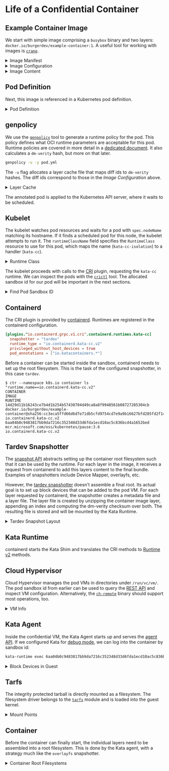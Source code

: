 # Life of a Confidential Container

## Example Container Image

We start with simple image comprising a `busybox` binary and two layers: `docker.io/burgerdev/example-container:1`.
A useful tool for working with images is [`crane`](https://github.com/google/go-containerregistry/tree/main/cmd/crane).

<details>
<summary>Image Manifest</summary>

```sh
crane manifest docker.io/burgerdev/example-container:1@sha256:cc3eca5ffd66d6d7e71db5cfd9754cd7e9a9b16627bfd285fd2f1465fb113cbe
```

```json
{
   "schemaVersion": 2,
   "mediaType": "application/vnd.docker.distribution.manifest.v2+json",
   "config": {
      "mediaType": "application/vnd.docker.container.image.v1+json",
      "size": 820,
      "digest": "sha256:5416e5e66b25bac17cdf3fda3eee22a38dbd389d5a179751c92f783cc3494f90"
   },
   "layers": [
      {
         "mediaType": "application/vnd.docker.image.rootfs.diff.tar.gzip",
         "size": 766762,
         "digest": "sha256:d30d3fe99ab4055a5ad13906b94b7bda07efb5ff057b93c37d6070b54f8ed408"
      },
      {
         "mediaType": "application/vnd.docker.image.rootfs.diff.tar.gzip",
         "size": 95,
         "digest": "sha256:d75d7b35464283bbb95710d85de7636f7cc9e69341cc541924957c7d9c2663ea"
      }
   ]
}
```

</details>

<details>
<summary>Image Configuration</summary>

Fetch the image configuration by digest (see the manifest) and print it.

```sh
crane blob docker.io/burgerdev/example-container@sha256:5416e5e66b25bac17cdf3fda3eee22a38dbd389d5a179751c92f783cc3494f90 | \
  jq '{ config: .config, rootfs: .rootfs}'
```

```json
{
  "config": {
    "Env": [
      "PATH=/usr/local/sbin:/usr/local/bin:/usr/sbin:/usr/bin:/sbin:/bin"
    ],
    "Entrypoint": [
      "/bin/busybox"
    ],
    "WorkingDir": "/"
  },
  "rootfs": {
    "type": "layers",
    "diff_ids": [
      "sha256:d8667d954dc18da4caeb1f88f41aeada0f3856af6de9236963a2c405800b1e15",
      "sha256:ed328a6cc2d48369c6c566dd144f55455c40934abe2a7ec4395dd08af7402df7"
    ]
  }
}
```

</details>

<details>
<summary>Image Content</summary>

Fetch the layer blobs by digest (see the manifest), unpack them and print their content.

```console
$ crane blob docker.io/burgerdev/example-container@sha256:d30d3fe99ab4055a5ad13906b94b7bda07efb5ff057b93c37d6070b54f8ed408 | tar tz
LAYER_1
bin/
bin/busybox
$ crane blob docker.io/burgerdev/example-container@sha256:d75d7b35464283bbb95710d85de7636f7cc9e69341cc541924957c7d9c2663ea | tar tz
LAYER_2
```

</details>

## Pod Definition

Next, this image is referenced in a Kubernetes pod definition.

<details>
<summary>Pod Definition</summary>

```yaml
apiVersion: v1
kind: Pod
metadata:
  name: example
  namespace: default
spec:
  runtimeClassName: kata-cc-isolation
  containers:
    - command: ["/bin/busybox", "tail", "-f", "/dev/null"]
      image: "docker.io/burgerdev/example-container:1@sha256:cc3eca5ffd66d6d7e71db5cfd9754cd7e9a9b16627bfd285fd2f1465fb113cbe"
      imagePullPolicy: Always
      name: example
      resources:
        limits:
          cpu: "0.2"
          memory: 50Mi
```

</details>

## genpolicy

We use the [`genpolicy`] tool to generate a runtime policy for the pod.
This policy defines what OCI runtime parameters are acceptable for this pod.
Runtime policies are covered in more detail in a [dedicated document](../coco/policy.md).
It also calculates a `dm-verity` hash, but more on that later.

[`genpolicy`]: https://github.com/microsoft/kata-containers/tree/3.2.0.azl1.genpolicy0/src/tools/genpolicy

```sh
genpolicy -u -y pod.yml
```

The `-u` flag allocates a layer cache file that maps diff ids to `dm-verity` hashes.
The diff ids correspond to those in the *Image Configuration* above.

<details>
<summary>Layer Cache</summary>

```json
[
  {
    "diff_id": "sha256:d8667d954dc18da4caeb1f88f41aeada0f3856af6de9236963a2c405800b1e15",
    "verity_hash": "a209e62eb6cfaf229cc12825f63009459d9621951f507980337ac05c68c89138"
  },
  {
    "diff_id": "sha256:ed328a6cc2d48369c6c566dd144f55455c40934abe2a7ec4395dd08af7402df7",
    "verity_hash": "3e180656327e86fa7aa220ff278695f1df2a2679e1aa80e8a454ccf0460c7d39"
  },
  {
    // pause container
    "diff_id": "sha256:9760f55e20e3f4eb6b837e1b323b3c6f29b1ef4a4617fe98625ead879e91b1c1",
    "verity_hash": "817250f1a3e336da76f5bd3fa784e1b26d959b9c131876815ba2604048b70c18"
  }
]
```

</details>

The annotated pod is applied to the Kubernetes API server, where it waits to be scheduled.

## Kubelet

The kubelet watches pod resources and waits for a pod with `spec.nodeName` matching its hostname.
If it finds a scheduled pod for this node, the kubelet attempts to run it.
The `runtimeClassName` field specifies the `RuntimeClass` resource to use for this pod, which maps the name (`kata-cc-isolation`) to a handler (`kata-cc`).

<details>
<summary>Runtime Class</summary>

```yaml
apiVersion: node.k8s.io/v1
kind: RuntimeClass
metadata:
  name: kata-cc-isolation
handler: kata-cc
overhead:
  podFixed:
    memory: 2Gi
scheduling:
  nodeSelector:
    kubernetes.azure.com/kata-cc-isolation: "true"
```

</details>

The kubelet proceeds with calls to the [CRI] plugin, requesting the `kata-cc` runtime.
We can inspect the pods with the [`crictl`] tool.
The allocated sandbox id for our pod will be important in the next sections.

[CRI]: https://kubernetes.io/docs/concepts/architecture/cri/
[`crictl`]: https://kubernetes.io/docs/tasks/debug/debug-cluster/crictl/

<details>
<summary>Find Pod Sandbox ID</summary>

```console
$ crictl ps -o json | jq -r '
  .containers[] |
  select(.labels."io.kubernetes.pod.name" == "example" and .labels."io.kubernetes.pod.namespace" == "default") |
  .id'
6aa04b0c9483817bb9da7216c352348d33d6fda1ecd10ac5c836bcd4a1652bed
$ crictl inspectp 6aa04b0c9483817bb9da7216c352348d33d6fda1ecd10ac5c836bcd4a1652bed | \
  jq -r '.status.runtimeHandler'
kata-cc
```

</details>

## Containerd

The CRI plugin is provided by [containerd](https://containerd.io/).
Runtimes are registered in the containerd configuration.

```toml
[plugins."io.containerd.grpc.v1.cri".containerd.runtimes.kata-cc]
  snapshotter = "tardev"
  runtime_type = "io.containerd.kata-cc.v2"
  privileged_without_host_devices = true
  pod_annotations = ["io.katacontainers.*"]
```

Before a container can be started inside the sandbox, containerd needs to set up the root filesystem.
This is the task of the configured snapshotter, in this case `tardev`.

```console
$ ctr --namespace k8s.io container ls "runtime.name==io.containerd.kata-cc.v2"
CONTAINER                                                           IMAGE                                                                                                            RUNTIME
14d29d11b16243ce7b4d1b254b57430704d49ca8a8f9948561b08727285304cb    docker.io/burgerdev/example-container@sha256:cc3eca5ffd66d6d7e71db5cfd9754cd7e9a9b16627bfd285fd2f1465fb113cbe    io.containerd.kata-cc.v2
6aa04b0c9483817bb9da7216c352348d33d6fda1ecd10ac5c836bcd4a1652bed    mcr.microsoft.com/oss/kubernetes/pause:3.6                                                                       io.containerd.kata-cc.v2
```

## Tardev Snapshotter

The [snapshot API] abstracts setting up the container root filesystem such that it can be used by the runtime.
For each layer in the image, it receives a request from containerd to add this layers content to the final bundle.
Examples of snapshotters include Device Mapper, overlayfs, etc.

However, the [tardev snapshotter] doesn't assemble a final root.
Its actual goal is to set up block devices that can be added to the pod VM.
For each layer requested by containerd, the snapshotter creates a metadata file and a layer file.
The layer file is created by unzipping the container image layer, appending an index and computing the dm-verity checksum over both.
The resulting file is stored and will be mounted by the Kata Runtime.

[snapshot API]: https://github.com/containerd/containerd/blob/v1.7.18/api/services/snapshots/v1/snapshots.proto
[tardev snapshotter]: https://github.com/microsoft/kata-containers/tree/3.2.0.azl1.genpolicy0/src/tardev-snapshotter

<details>
<summary>Tardev Snapshot Layout</summary>

The metadata files are stored in the `/var/lib/containerd/io.containerd.snapshotter.v1.tardev/snapshots` directory.
Note how the `layer-digest` matches the layer digest in the *Image Manifest* above.

```json
{
  "kind": "Committed",
  "name": "k8s.io/11/sha256:b7ec85bd39df687c569a301a484b47e71c45321bddfd5f41b38cbe2811ca9696",
  "parent": "k8s.io/9/sha256:d8667d954dc18da4caeb1f88f41aeada0f3856af6de9236963a2c405800b1e15",
  "labels": {
    "containerd.io/snapshot/cri.layer-digest": "sha256:d75d7b35464283bbb95710d85de7636f7cc9e69341cc541924957c7d9c2663ea",
    "containerd.io/snapshot/cri.manifest-digest": "sha256:cc3eca5ffd66d6d7e71db5cfd9754cd7e9a9b16627bfd285fd2f1465fb113cbe",
    "containerd.io/snapshot/cri.image-ref": "docker.io/burgerdev/example-container@sha256:cc3eca5ffd66d6d7e71db5cfd9754cd7e9a9b16627bfd285fd2f1465fb113cbe",
    "containerd.io/snapshot/cri.image-layers": "sha256:d75d7b35464283bbb95710d85de7636f7cc9e69341cc541924957c7d9c2663ea",
    "io.katacontainers.dm-verity.root-hash": "3e180656327e86fa7aa220ff278695f1df2a2679e1aa80e8a454ccf0460c7d39",
    "containerd.io/snapshot.ref": "sha256:b7ec85bd39df687c569a301a484b47e71c45321bddfd5f41b38cbe2811ca9696"
  },
  "created_at": {
    "secs_since_epoch": 1719419039,
    "nanos_since_epoch": 704129318
  },
  "updated_at": {
    "secs_since_epoch": 1719419039,
    "nanos_since_epoch": 704129418
  }
}
```

The corresponding tarfs file can be found in `/var/lib/containerd/io.containerd.snapshotter.v1.tardev/layers` under the same name.

```console
$ tar tf /var/lib/containerd/io.containerd.snapshotter.v1.tardev/layers/2ead9678c1b2b8595710d3470068107cb66cf94006c8ea926da38860d26ac6bc
LAYER_2
```

</details>

## Kata Runtime

containerd starts the Kata Shim and translates the CRI methods to [Runtime v2] methods.

<!-- TODO(burgerdev): this section is a stub. -->

[Runtime v2]: https://github.com/containerd/containerd/blob/main/core/runtime/v2/README.md

## Cloud Hypervisor

Cloud Hypervisor manages the pod VMs in directories under `/run/vc/vm/`.
The pod sandbox id from earlier can be used to query the [REST API] and inspect VM configuration.
Alternatively, the [`ch-remote`] binary should support most operations, too.

[REST API]: https://github.com/cloud-hypervisor/cloud-hypervisor/blob/v40.0/docs/api.md#external-api
[`ch-remote`]: https://github.com/cloud-hypervisor/cloud-hypervisor/blob/v40.0/src/bin/ch-remote.rs

<details>
<summary>VM Info</summary>

We query the API endpoint using the sandbox id obtained by `crictl`.
Among lots of other details, we learn that there are 4 "disks" mounted:

- The root image.
- The indexed tarball for the pause container.
- Two indexed tarballs for the main container, one for each image layer.

```sh
curl -s --unix-socket /run/vc/vm/6aa04b0c9483817bb9da7216c352348d33d6fda1ecd10ac5c836bcd4a1652bed/clh-api.sock -X GET http://localhost/api/v1/vm.info | \
  jq '[ .config.disks[] | { path: .path, id: .id } ]'
```

```json
[
  {
    "path": "/opt/confidential-containers/share/kata-containers/kata-containers.img",
    "id": "_disk0"
  },
  {
    "path": "/var/lib/containerd/io.containerd.snapshotter.v1.tardev/layers/5a5aad80055ff20012a50dc25f8df7a29924474324d65f7d5306ee8ee27ff71d",
    "id": "_disk3"
  },
  {
    "path": "/var/lib/containerd/io.containerd.snapshotter.v1.tardev/layers/2ead9678c1b2b8595710d3470068107cb66cf94006c8ea926da38860d26ac6bc",
    "id": "_disk4"
  },
  {
    "path": "/var/lib/containerd/io.containerd.snapshotter.v1.tardev/layers/20fa1959f77bb8fd725123f59d63373051c833e1d3f3e3ac51be0169c71f9b9c",
    "id": "_disk5"
  }
]
```

</details>

## Kata Agent

Inside the confidential VM, the Kata Agent starts up and serves the [agent API].
If we configured Kata for [debug mode](../serial-console.md), we can log into the container by sandbox id:

```sh
kata-runtime exec 6aa04b0c9483817bb9da7216c352348d33d6fda1ecd10ac5c836bcd4a1652bed
```

[agent API]: https://github.com/microsoft/kata-containers/blob/3.2.0.azl1.genpolicy0/src/libs/protocols/protos/agent.proto

<details>
<summary>Block Devices in Guest</summary>

Taking a look around, we see that the block devices are present and mapped with dm-verity.
Note that the dm-verity hash matches both tardev snapshot metadata and genpolicy layer metadata.

```console
$ dmsetup ls
20fa1959f77bb8fd725123f59d63373051c833e1d3f3e3ac51be0169c71f9b9c        (253:3)
2ead9678c1b2b8595710d3470068107cb66cf94006c8ea926da38860d26ac6bc        (253:2)
5a5aad80055ff20012a50dc25f8df7a29924474324d65f7d5306ee8ee27ff71d        (253:1)
dm-verity       (253:0)
$ ls -l /dev/ | grep 253
brw-rw---- 1 root disk    253,   0 Jun 26 16:25 dm-0
brw-rw---- 1 root disk    253,   1 Jun 26 16:25 dm-1
brw-rw---- 1 root disk    253,   2 Jun 26 16:25 dm-2
brw-rw---- 1 root disk    253,   3 Jun 26 16:25 dm-3
$ tar tf /dev/dm-2
LAYER_2
$ dmsetup measure 2ead9678c1b2b8595710d3470068107cb66cf94006c8ea926da38860d26ac6bc
0 16 verity target_name=verity,target_version=1.9.0,hash_failed=V,verity_version=1,data_device_name=254:32,hash_device_name=254:32,verity_algorithm=sha256,root_digest=3e180656327e86fa7aa220ff278695f1df2a2679e1aa80e8a454ccf0460c7d39,salt=0000000000000000000000000000000000000000000000000000000000000000,ignore_zero_blocks=n,check_at_most_once=n;
```

</details>

## Tarfs

The integrity protected tarball is directly mounted as a filesystem.
The filesystem driver belongs to the [`tarfs`] module and is loaded into the guest kernel.

[`tarfs`]: https://github.com/microsoft/kata-containers/tree/3.2.0.azl1.genpolicy0/src/tarfs

<details>
<summary>Mount Points</summary>

```console
$ lsmod
Module                  Size  Used by
tarfs                  16384  -2
$ cat /proc/filesystems | grep tar
        tar
$ mount | grep -F sandbox/layers
/dev/mapper/5a5aad80055ff20012a50dc25f8df7a29924474324d65f7d5306ee8ee27ff71d on /run/kata-containers/sandbox/layers/5a5aad80055ff20012a50dc25f8df7a29924474324d65f7d5306ee8ee27ff71d type tar (ro,relatime)
/dev/mapper/2ead9678c1b2b8595710d3470068107cb66cf94006c8ea926da38860d26ac6bc on /run/kata-containers/sandbox/layers/2ead9678c1b2b8595710d3470068107cb66cf94006c8ea926da38860d26ac6bc type tar (ro,relatime)
/dev/mapper/20fa1959f77bb8fd725123f59d63373051c833e1d3f3e3ac51be0169c71f9b9c on /run/kata-containers/sandbox/layers/20fa1959f77bb8fd725123f59d63373051c833e1d3f3e3ac51be0169c71f9b9c type tar (ro,relatime)
```

</details>

## Container

Before the container can finally start, the individual layers need to be assembled into a root filesystem.
This is done by the Kata agent, with a strategy much like the `overlayfs` snapshotter.

<details>
<summary>Container Root Filesystems</summary>

```console
$ mount | grep rootfs
none on /run/kata-containers/6aa04b0c9483817bb9da7216c352348d33d6fda1ecd10ac5c836bcd4a1652bed/rootfs type overlay (rw,relatime,lowerdir=5a5aad80055ff20012a50dc25f8df7a29924474324d65f7d5306ee8ee27ff71d,upperdir=/run/kata-containers/6aa04b0c9483817bb9da7216c352348d33d6fda1ecd10ac5c836bcd4a1652bed/upper,workdir=/run/kata-containers/6aa04b0c9483817bb9da7216c352348d33d6fda1ecd10ac5c836bcd4a1652bed/work)
none on /run/kata-containers/14d29d11b16243ce7b4d1b254b57430704d49ca8a8f9948561b08727285304cb/rootfs type overlay (rw,relatime,lowerdir=2ead9678c1b2b8595710d3470068107cb66cf94006c8ea926da38860d26ac6bc:20fa1959f77bb8fd725123f59d63373051c833e1d3f3e3ac51be0169c71f9b9c,upperdir=/run/kata-containers/14d29d11b16243ce7b4d1b254b57430704d49ca8a8f9948561b08727285304cb/upper,workdir=/run/kata-containers/14d29d11b16243ce7b4d1b254b57430704d49ca8a8f9948561b08727285304cb/work,index=off,xino=off)
$ ls -l /run/kata-containers/14d29d11b16243ce7b4d1b254b57430704d49ca8a8f9948561b08727285304cb/rootfs
-rw-r--r-- 1 root root   0 Jun 26 13:53 LAYER_1
-rw-r--r-- 1 root root   0 Jun 26 13:53 LAYER_2
drwxr-xr-x 1 root root  32 Jun 26 13:55 bin
drwxr-xr-x 2 root root  40 Jun 26 16:25 dev
drwxr-xr-x 2 root root 100 Jun 26 16:25 etc
drwxr-xr-x 2 root root  40 Jun 26 16:25 proc
drwxr-xr-x 2 root root  40 Jun 26 16:25 sys
drwxr-xr-x 3 root root  60 Jun 26 16:25 var
```

</details>
